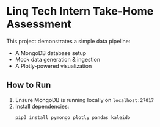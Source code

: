 # Linq Tech Intern Take-Home Assessment
This project demonstrates a simple data pipeline:
- A MongoDB database setup
- Mock data generation & ingestion
- A Plotly-powered visualization

## How to Run

1. Ensure MongoDB is running locally on `localhost:27017`
2. Install dependencies:
   ```bash
   pip3 install pymongo plotly pandas kaleido